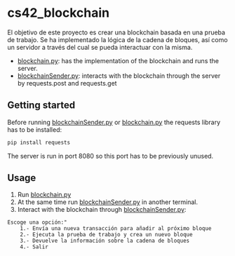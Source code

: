 # cs42_blockchain
El objetivo de este proyecto es crear una blockchain basada en una prueba de trabajo. Se ha implementado la lógica de la cadena de bloques, así como un servidor a través del cual se pueda interactuar con la misma.

- [blockchain.py](blockchain.py): has the implementation of the blockchain and runs the server.
- [blockchainSender.py](blockchainSender.py): interacts with the blockchain through the server by requests.post and requests.get 

## Getting started
Before running [blockchainSender.py](blockchainSender.py) or [blockchain.py](blockchain.py) the requests library has to be installed:
```bash
pip install requests
```

The server is run in port 8080 so this port has to be previously unused.

## Usage
1. Run [blockchain.py](blockchain.py)
2. At the same time run [blockchainSender.py](blockchainSender.py) in another terminal.
3. Interact with the blockchain through [blockchainSender.py](blockchainSender.py):
```
Escoge una opción:"
    1.- Envía una nueva transacción para añadir al próximo bloque
    2.- Ejecuta la prueba de trabajo y crea un nuevo bloque
    3.- Devuelve la información sobre la cadena de bloques
    4.- Salir
```
